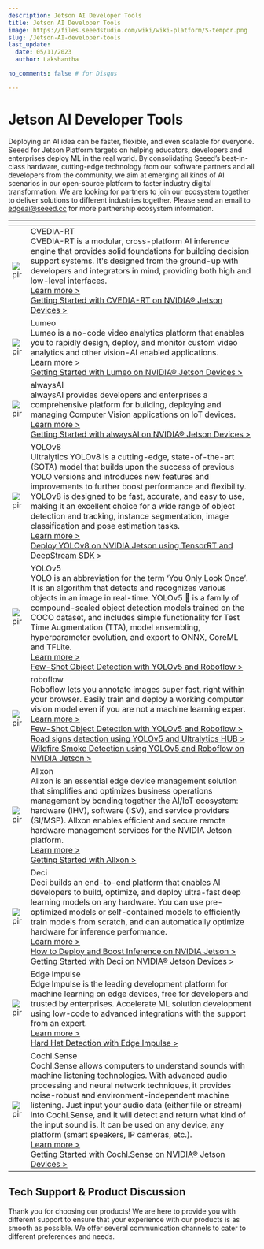 ```yaml
---
description: Jetson AI Developer Tools
title: Jetson AI Developer Tools
image: https://files.seeedstudio.com/wiki/wiki-platform/S-tempor.png
slug: /Jetson-AI-developer-tools
last_update:
  date: 05/11/2023
  author: Lakshantha

no_comments: false # for Disqus

---
```


# Jetson AI Developer Tools

Deploying an AI idea can be faster, flexible, and even scalable for everyone. Seeed for Jetson Platform targets on helping educators, developers and enterprises deploy ML in the real world. By consolidating Seeed’s best-in-class hardware, cutting-edge technology from our software partners and all developers from the community, we aim at emerging all kinds of AI scenarios in our open-source platform to faster industry digital transformation. We are looking for partners to join our ecosystem together to deliver solutions to different industries together. Please send an email to edgeai@seeed.cc for more partnership ecosystem information.

<table style={{tableLayout: 'fixed', width: 980}}>
  <colgroup>
    <col style={{width: '275.085714px'}} />
    <col style={{width: '705.085714px'}} />
  </colgroup>
  <thead>
    <tr>
      <th />
      <th />
    </tr>
  </thead>
  <tbody>
    <tr>
      <td><img src="https://files.seeedstudio.com/wiki/recomputerzhongwen/cvedia-logo.jpg" alt="pir" width={264} height={76} /></td>
      <td>CVEDIA-RT<br />CVEDIA-RT is a modular, cross-platform AI inference engine that provides solid foundations for building decision support systems. It's designed from the ground-up with developers and integrators in mind, providing both high and low-level interfaces.<br /><a href="https://www.cvedia.com/cvedia-rt" target="_blank" rel="noopener noreferrer">Learn more &gt;</a><br /><a href="https://wiki.seeedstudio.com/CVEDIA-Jetson-Getting-Started" target="_blank" rel="noopener noreferrer">Getting Started with CVEDIA-RT on NVIDIA® Jetson Devices &gt;</a></td>
    </tr>
    <tr>
      <td><img src="https://files.seeedstudio.com/wiki/recomputerzhongwen/lumeo-logo.jpg" alt="pir" width={264} height={76} /></td>
      <td>Lumeo<br />Lumeo is a no-code video analytics platform that enables you to rapidly design, deploy, and monitor custom video analytics and other vision-AI enabled applications.<br /><a href="https://lumeo.com/" target="_blank" rel="noopener noreferrer">Learn more &gt;</a><br /><a href="https://wiki.seeedstudio.com/Lumeo-Jetson-Getting-Started" target="_blank" rel="noopener noreferrer">Getting Started with Lumeo on NVIDIA® Jetson Devices &gt;</a></td>
    </tr>
    <tr>
      <td><img src="https://files.seeedstudio.com/wiki/recomputerzhongwen/jetsonaitools83.png" alt="pir" width={264} height={76} /></td>
      <td>alwaysAI<br />alwaysAI provides developers and enterprises a comprehensive platform for building, deploying and managing Computer Vision applications on IoT devices.         <br /><a href="https://alwaysai.co/">Learn more &gt;</a><br /><a href="https://wiki.seeedstudio.com/alwaysAI-Jetson-Getting-Started/">Getting Started with alwaysAI on NVIDIA® Jetson Devices &gt;</a></td>
    </tr>
    <tr>
      <td><img src="https://files.seeedstudio.com/wiki/recomputerzhongwen/yolov8-logo.png" alt="pir" width={264} height={76} /></td>
      <td>YOLOv8<br />Ultralytics YOLOv8 is a cutting-edge, state-of-the-art (SOTA) model that builds upon the success of previous YOLO versions and introduces new features and improvements to further boost performance and flexibility. YOLOv8 is designed to be fast, accurate, and easy to use, making it an excellent choice for a wide range of object detection and tracking, instance segmentation, image classification and pose estimation tasks.<br /><a href="https://github.com/ultralytics/ultralytics" target="_blank" rel="noopener noreferrer">Learn more &gt;</a><br /><a href="https://wiki.seeedstudio.com/YOLOv8-DeepStream-TRT-Jetson" target="_blank" rel="noopener noreferrer">Deploy YOLOv8 on NVIDIA Jetson using TensorRT and DeepStream SDK &gt;</a></td>
    </tr>
    <tr>
      <td><img src="https://files.seeedstudio.com/wiki/recomputerzhongwen/jetsonaitools80.png" alt="pir" /></td>
      <td>YOLOv5<br />YOLO is an abbreviation for the term ‘You Only Look Once’. It is an algorithm that detects and recognizes various objects in an image in real-time. YOLOv5 🚀 is a family of compound-scaled object detection models trained on the COCO dataset, and includes simple functionality for Test Time Augmentation (TTA), model ensembling, hyperparameter evolution, and export to ONNX, CoreML and TFLite.         <br /><a href="https://ultralytics.com/yolov5">Learn more &gt;</a><br /><a href="https://wiki.seeedstudio.com/YOLOv5-Object-Detection-Jetson/">Few-Shot Object Detection with YOLOv5 and Roboflow &gt;</a></td>
    </tr>
    <tr>
      <td><img src="https://files.seeedstudio.com/wiki/recomputerzhongwen/jetsonaitools81.png" alt="pir" /></td>
      <td>roboflow<br />Roboflow lets you annotate images super fast, right within your browser. Easily train and deploy a working computer vision model even if you are not a machine learning exper.         <br /><a href="https://roboflow.com/">Learn more &gt;</a><br /><a href="https://wiki.seeedstudio.com/YOLOv5-Object-Detection-Jetson/">Few-Shot Object Detection with YOLOv5 and Roboflow &gt;</a><br /><a href="https://wiki.seeedstudio.com/YOLOv5-Road-Signs-Detection-Jetson/">Road signs detection using YOLOv5 and Ultralytics HUB &gt;</a><br /><a href="https://wiki.seeedstudio.com/YOLOv5-Roboflow-Wildfire-Smoke-Detection-Jetson/">Wildfire Smoke Detection using YOLOv5 and Roboflow on NVIDIA Jetson &gt;</a></td>
    </tr>
    <tr>
      <td><img src="https://files.seeedstudio.com/wiki/recomputerzhongwen/jetsonaitools4.png" alt="pir" /></td>
      <td>Allxon<br />Allxon is an essential edge device management solution that simplifies and optimizes business operations management by bonding together the AI/IoT ecosystem: hardware (IHV), software (ISV), and service providers (SI/MSP). Allxon enables efficient and secure remote hardware management services for the NVIDIA Jetson platform.         <br /><a href="https://www.allxon.com/">Learn more &gt;</a><br /><a href="https://wiki.seeedstudio.com/Allxon-Jetson-Getting-Started/">Getting Started with Allxon &gt;</a></td>
    </tr>
    <tr>
      <td><img src="https://files.seeedstudio.com/wiki/recomputerzhongwen/jetsonaitools82.png" alt="pir" /></td>
      <td>Deci<br />Deci builds an end-to-end platform that enables AI developers to build, optimize, and deploy ultra-fast deep learning models on any hardware. You can use pre-optimized models or self-contained models to efficiently train models from scratch, and can automatically optimize hardware for inference performance.         <br /><a href="https://deci.ai/">Learn more &gt;</a><br /><a href="https://deci.ai/resources/videos/engineering-best-practices-deep-learning-nvidia-jetson/">How to Deploy and Boost Inference on NVIDIA Jetson &gt;</a><br /><a href="https://wiki.seeedstudio.com/DeciAI-Getting-Started/">Getting Started with Deci on NVIDIA® Jetson Devices &gt;</a></td>
    </tr>
    <tr>
      <td><img src="https://files.seeedstudio.com/wiki/recomputerzhongwen/ei-logo.png" alt="pir" width={264} height={76} /></td>
      <td>Edge Impulse<br />Edge Impulse is the leading development platform for machine learning on edge devices, free for developers and trusted by enterprises. Accelerate ML solution development using low-code to advanced integrations with the support from an expert.         <br /><a href="https://www.edgeimpulse.com/" target="_blank" rel="noopener noreferrer">Learn more &gt;</a><br /><a href="https://wiki.seeedstudio.com/HardHat/" target="_blank" rel="noopener noreferrer">Hard Hat Detection with Edge Impulse &gt;</a></td>
    </tr>
    <tr>
      <td><img src="https://files.seeedstudio.com/wiki/recomputerzhongwen/cochl-logo.png" alt="pir" width={264} height={76} /></td>
      <td>Cochl.Sense<br />Cochl.Sense allows computers to understand sounds with machine listening technologies. With advanced audio processing and neural network techniques, it provides noise-robust and environment-independent machine listening. Just input your audio data (either file or stream) into Cochl.Sense, and it will detect and return what kind of the input sound is. It can be used on any device, any platform (smart speakers, IP cameras, etc.).<br /><a href="https://www.cochl.ai/" target="_blank" rel="noopener noreferrer">Learn more &gt;</a><br /><a href="https://wiki.seeedstudio.com/Cochl.Sense-Jetson-Getting-Started" target="_blank" rel="noopener noreferrer">Getting Started with Cochl.Sense on NVIDIA® Jetson Devices &gt;</a></td>
    </tr>
  </tbody>
</table>

## Tech Support & Product Discussion
Thank you for choosing our products! We are here to provide you with different support to ensure that your experience with our products is as smooth as possible. We offer several communication channels to cater to different preferences and needs.

<div class="button_tech_support_container">
<a href="https://forum.seeedstudio.com/" class="button_forum"></a> 
<a href="https://www.seeedstudio.com/contacts" class="button_email"></a>
</div>

<div class="button_tech_support_container">
<a href="https://discord.gg/eWkprNDMU7" class="button_discord"></a> 
<a href="https://github.com/Seeed-Studio/wiki-documents/discussions/69" class="button_discussion"></a>
</div>
